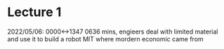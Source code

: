 # Lecture 1
2022/05/06: 0000<->1347
0636 mins, engieers deal with limited material and use it to build a robot
MIT where mordern economic came from
